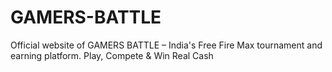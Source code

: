 # GAMERS-BATTLE
Official website of GAMERS BATTLE – India's Free Fire Max tournament and earning platform. Play, Compete &amp; Win Real Cash
